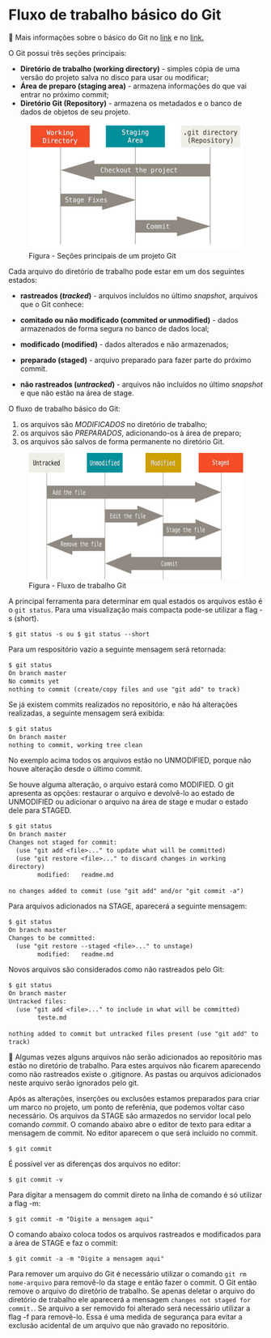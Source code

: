# Fluxo de trabalho básico do Git

🔗 Mais informações sobre o básico do Git no [link](https://git-scm.com/book/pt-br/v2/Come%C3%A7ando-O-B%C3%A1sico-do-Git) e no [link.](https://git-scm.com/book/pt-br/v2/Fundamentos-de-Git-Gravando-Altera%C3%A7%C3%B5es-em-Seu-Reposit%C3%B3rio)

  O Git possui três seções principais:
  - __Diretório de trabalho (working directory)__ - simples cópia de uma versão do projeto salva no disco para usar ou modificar;
  - __Área de preparo (staging area)__ - armazena informações do que vai entrar no próximo commit;
  - __Diretório Git (Repository)__ - armazena os metadados e o banco de dados de objetos de seu projeto. 
  
  <figure>
    <img src="../../img/fluxo-trabalho-git.png" alt="Seções principais de um projeto Git" width=500px       height=250px>
    <figcaption>Figura - Seções principais de um projeto Git</figcaption>
  </figure> 

Cada arquivo do diretório de trabalho pode estar em um dos seguintes estados: 
- __rastreados (_tracked_)__ - arquivos incluídos no último _snapshot_, arquivos que o Git conhece:
- __comitado ou não modificado (commited or unmodified)__ - dados armazenados de forma segura no banco de dados local;
- __modificado (modified)__ - dados alterados e não armazenados;
- __preparado (staged)__ - arquivo preparado para fazer parte do próximo commit.  

- __não rastreados (_untracked_)__ - arquivos não incluídos no último _snapshot_ e que não estão na área de stage.
  
O fluxo de trabalho básico do Git:
  1. os arquivos são *MODIFICADOS* no diretório de trabalho;
  2. os arquivos são *PREPARADOS*, adicionando-os à área de preparo;
  3. os arquivos são salvos de forma permanente no diretório Git.
   
<figure>
<img src="../../img/lifecycle.png" alt="Ciclo de Vida dos arquivos Git" width=500px height=250px>
<figcaption>Figura - Fluxo de trabalho Git</figcaption>
</figure>

A principal ferramenta para determinar em qual estados os arquivos estão é o ```git status```. Para uma visualização mais compacta pode-se utilizar a flag -s (short).

    $ git status -s ou $ git status --short


Para um respositório vazio a seguinte mensagem será retornada:

    $ git status
    On branch master
    No commits yet
    nothing to commit (create/copy files and use "git add" to track)


Se já existem commits realizados no repositório, e não há alterações realizadas, a seguinte mensagem será exibida:

    $ git status
    On branch master
    nothing to commit, working tree clean

No exemplo acima todos os arquivos estão no UNMODIFIED, porque não houve alteração desde o último commit. 

Se houve alguma alteração, o arquivo estará como MODIFIED. O git apresenta as opções: restaurar o arquivo e devolvê-lo ao estado de UNMODIFIED ou adicionar o arquivo na área de stage e mudar o estado dele para STAGED.

    $ git status
    On branch master
    Changes not staged for commit:
      (use "git add <file>..." to update what will be committed)
      (use "git restore <file>..." to discard changes in working directory)
            modified:   readme.md

    no changes added to commit (use "git add" and/or "git commit -a")

Para arquivos adicionados na STAGE, aparecerá a seguinte mensagem:

    $ git status
    On branch master
    Changes to be committed:
      (use "git restore --staged <file>..." to unstage)
            modified:   readme.md

Novos arquivos são considerados como não rastreados pelo Git:

    $ git status
    On branch master
    Untracked files:
      (use "git add <file>..." to include in what will be committed)
            teste.md

    nothing added to commit but untracked files present (use "git add" to track)


📜 Algumas vezes alguns arquivos não serão adicionados ao repositório mas estão no diretório de trabalho. Para estes arquivos não ficarem aparecendo como não rastreados existe o .gitignore. As pastas ou arquivos adicionados neste arquivo serão ignorados pelo git.

Após as alterações, inserções ou exclusões estamos preparados para criar um marco no projeto, um ponto de referênia, que podemos voltar caso necessário. Os arquivos da STAGE são armazedos no servidor local pelo comando _commit_. O comando abaixo abre o editor de texto para editar a mensagem de commit. No editor aparecem o que será incluido no commit.

    $ git commit


É possível ver as diferenças dos arquivos no editor:

    $ git commit -v

Para digitar a mensagem do commit direto na linha de comando é só utilizar a flag -m:

    $ git commit -m "Digite a mensagem aqui"

O comando abaixo coloca todos os arquivos rastreados e modificados para a área de STAGE e faz o commit:

    $ git commit -a -m "Digite a mensagem aqui"

Para remover um arquivo do Git é necessário utilizar o comando ```git rm nome-arquivo``` para removê-lo da stage e então fazer o commit. O Git então remove o arquivo do diretório de trabalho. Se apenas deletar o arquivo do diretório de trabalho ele aparecerá a mensagem ```changes not staged for commit.```. Se arquivo a ser removido foi alterado será necessário utilizar a flag -f para removê-lo. Essa é uma medida de segurança para evitar a exclusão acidental de um arquivo que não gravado no repositório.
